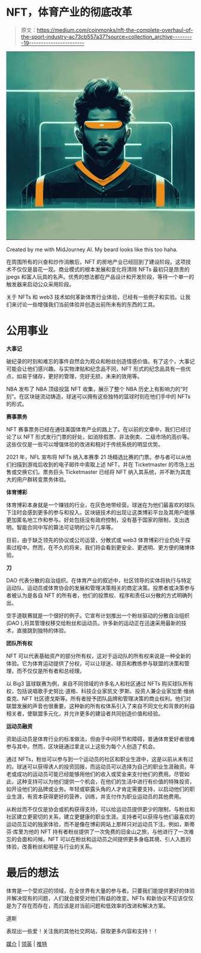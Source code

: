 # NFT，体育产业的彻底改革

> 原文：<https://medium.com/coinmonks/nft-the-complete-overhaul-of-the-sport-industry-ac73cb557a37?source=collection_archive---------19----------------------->

![](img/e7b5e9b79651e6176a8f5c8c29e341b5.png)

Created by me with MidJourney AI. My beard looks like this too haha.

在周围所有的兴奋和炒作消散后，NFT 的房地产业已经回到了建设阶段。这项技术不仅仅是昙花一现。商业模式的根本发展和变化将清除 NFTs 最初只是昂贵的 jpegs 和富人玩具的名声。优秀的想法都在产品设计和开发阶段，等待一个单一的触发器来启动公众采用阶段。

关于 NFTs 和 web3 技术如何革新体育行业体验，已经有一些例子和实验。让我们来讨论一些增强我们当前体验并创造出前所未有的东西的工具。

# 公用事业

**大事记**

破纪录的时刻和难忘的事件自然会为观众和粉丝创造情感价值。有了这个，大事记可能会让他们感兴趣。与实物津贴和纪念品不同，NFT 形式的纪念品具有一些优点，如易于储存，更好的管理，完好无损，未来的效用等。

NBA 发布了 NBA 顶级投篮 NFT 收集，展示了整个 NBA 历史上有影响力的“时刻”。在区块链流动铸造，球迷可以拥有这些独特的篮球时刻在他们手中的 NFTs 的形式。

**赛事票务**

NFT 赛事票务已经在通往美国体育产业的路上了。在以前的文章中，我们已经讨论了以 NFT 形式发行门票的好处，如消除假票、非法倒卖、二级市场的高价等。这些仅仅是一些可以增强体验的改进和相对于传统系统的明显优势。

2021 年，NFL 宣布将 NFTs 纳入本赛季 21 场精选比赛的门票。参与者可以从他们扫描到游戏后收到的电子邮件中索取上述 NFT，并在 Ticketmaster 的市场上出售或交换它们。票务巨头 Ticketmaster 已经将 NFT 纳入其系统，并不断为其庞大的用户群转变票务体验。

**体育博彩**

体育博彩本身就是一个赚钱的行业，在灰色地带经营。球迷在为他们最喜欢的球队下注时会感到更多的参与和投入。区块链技术的出现让这类博彩平台及其用户能够更加匿名地工作和参与。好处包括没有政府控制，没有基于国家的限制，支出透明，智能合同中写的算法可证明的公平几率等。

目前，由于缺乏领先的协议或公司运营，分散式或 web3 体育博彩行业仍处于探索过程中。然而，在不久的将来，我们将会看到更安全、更透明、更方便的赌博体验。

**刀**

DAO 代表分散的自治组织。在体育产业的叙述中，社区领导的实体将执行与特定运动队、运动员或体育协会的发展和管理决策相关的商定决策。投票者或决策参与者被认为是各自 NFT 的所有者，他们的投票权、程序和责任以分散的方式明确列出。

空手道联赛就是一个很好的例子。它宣布计划推出一个粉丝驱动的分散自治组织(DAO ),将其管理权移交给粉丝和运动员。许多新的运动正在迅速采用最新的技术，直接跳到独特的体验。

**团队所有权**

NFT 可以代表基础资产的部分所有权，这对于运动队的所有权来说是一种全新的体验。它为体育运动提供了分权，可以让球迷、球员和教练参与联盟的决策和管理，而不仅仅是所有者和总经理。

以 Big3 篮球联赛为例，来自不同领域的许多名人和社区通过 NFTs 购买球队所有权，包括说唱歌手史努比·道格、科技企业家凯文·罗斯、投资人兼企业家加里·维纳查克、NFT 社区德戈斯等。所有者授予团队品牌和管理决策的商业权利。他们对联盟发展的声音也很重要。这种新的所有权体系引入了来自不同文化和背景的利益相关者，使联盟多元化，并允许更多的建设者共同创造价值和经验。

**运动员融资**

资助运动员是体育行业的标准做法，但由于中间环节和障碍，普通体育爱好者很难参与其中。然而，区块链通过拿走以上这些为每个人创造了机会。

通过 NFTs，粉丝可以参与到一个运动员的社区和职业生涯中，这是以前从未有过的。球迷可以获得诱人的投资回报，而运动员可以选择为自己的职业生涯融资。年老或成功的运动员可能已经能够用他们的收入或奖金来支付他们的费用。尽管如此，这种支持可以为他们提供一个机会，在他们的生活中进行有价值的特殊投资，如开设他们的品牌或业务。年轻或崭露头角的人才肯定需要支持，以启动他们的职业生涯，有资本获得更好的营养，训练，并支付作为职业运动员的其他费用。

从粉丝而不仅仅是协会或机构获得支持，可以给运动员提供更少的限制，与粉丝和社区建立更密切的关系，建立更健康的职业生涯。支持者可以获得与他们最喜欢的运动员互动的独家体验，而不是像在博彩网站上那样只对运动员下注。例如，斯蒂芬·库里为他的 NFT 持有者粉丝提供了一次免费的旧金山之旅，与他进行了一次难忘的会面和问候。NFT 可以在粉丝和运动员之间提供更多身临其境、引人入胜的体验，改善粉丝和明星与行业的关系。

# 最后的想法

体育是一个受欢迎的领域，在全世界有大量的参与者。只要我们能提供更好的体验并解决现有的问题，人们就会接受对他们有益的改变。NFTs 和新协议不应该仅仅是为了存在而存在，而应该是对当前问题和低效率的改进和解决方案。

道斯

表现出一些爱！关注我的其他社交网站，获取更多内容和支持！！

[媒介](/@1996ac) | [领英](https://www.linkedin.com/in/austin-cheung-168a43151/) | [推特](https://twitter.com/daaus3_nft)